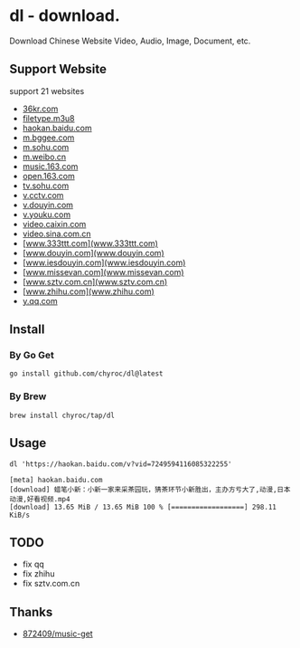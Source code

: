 # dl - download.

Download Chinese Website Video, Audio, Image, Document, etc.

## Support Website

support 21 websites

- [36kr.com](36kr.com)
- [filetype.m3u8](filetype.m3u8)
- [haokan.baidu.com](haokan.baidu.com)
- [m.bggee.com](m.bggee.com)
- [m.sohu.com](m.sohu.com)
- [m.weibo.cn](m.weibo.cn)
- [music.163.com](music.163.com)
- [open.163.com](open.163.com)
- [tv.sohu.com](tv.sohu.com)
- [v.cctv.com](v.cctv.com)
- [v.douyin.com](v.douyin.com)
- [v.youku.com](v.youku.com)
- [video.caixin.com](video.caixin.com)
- [video.sina.com.cn](video.sina.com.cn)
- [www.333ttt.com](www.333ttt.com)
- [www.douyin.com](www.douyin.com)
- [www.iesdouyin.com](www.iesdouyin.com)
- [www.missevan.com](www.missevan.com)
- [www.sztv.com.cn](www.sztv.com.cn)
- [www.zhihu.com](www.zhihu.com)
- [y.qq.com](y.qq.com)

## Install

### By Go Get

```shell
go install github.com/chyroc/dl@latest
```

### By Brew

```shell
brew install chyroc/tap/dl
```

## Usage

```shell
dl 'https://haokan.baidu.com/v?vid=7249594116085322255'

[meta] haokan.baidu.com
[download] 蜡笔小新：小新一家来采茶园玩，猜茶环节小新胜出，主办方亏大了,动漫,日本动漫,好看视频.mp4
[download] 13.65 MiB / 13.65 MiB 100 % [==================] 298.11 KiB/s
```


## TODO

- fix qq
- fix zhihu
- fix sztv.com.cn

## Thanks

- [872409/music-get](https://github.com/872409/music-get)